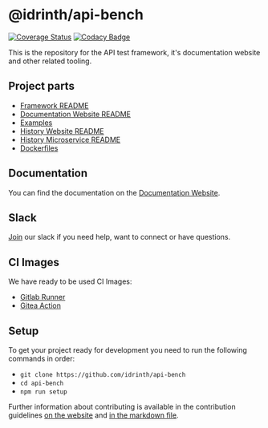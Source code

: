 # @idrinth/api-bench

[![Coverage Status](https://coveralls.io/repos/github/Idrinth/api-bench/badge.svg?branch=master)](https://coveralls.io/github/Idrinth/api-bench?branch=master) [![Codacy Badge](https://app.codacy.com/project/badge/Grade/3171affc728048da8df4fe36b6d4771e)](https://app.codacy.com/gh/Idrinth/api-bench/dashboard?utm_source=gh&utm_medium=referral&utm_content=&utm_campaign=Badge_grade)

This is the repository for the API test framework, it's documentation website and other related tooling.

## Project parts

- [Framework README](/framework/README.md)
- [Documentation Website README](/documentation-website/README.md)
- [Examples](/examples)
- [History Website README](/history-website/README.md)
- [History Microservice README](/history-microservice/README.md)
- [Dockerfiles](/containers)

## Documentation

You can find the documentation on the [Documentation Website](https://idrinth-api-ben.ch).

## Slack

[Join](https://join.slack.com/t/idrinth-api-bench/shared_invite/zt-2f4zmw2sz-c3etHzCFq3LtZpkR15xXMA) our slack if you need help, want to connect or have questions.

## CI Images

We have ready to be used CI Images:

- [Gitlab Runner](https://hub.docker.com/r/idrinth/api-bench-gitlab-runner)
- [Gitea Action](https://hub.docker.com/r/idrinth/api-bench-gitea-action)

## Setup

To get your project ready for development you need to run the following commands in order:

- `git clone https://github.com/idrinth/api-bench`
- `cd api-bench`
- `npm run setup`

Further information about contributing is available in the contribution guidelines [on the website](https://idrinth-api-ben.ch/contributing/) and [in the markdown file](/CONTRIBUTING.md).
